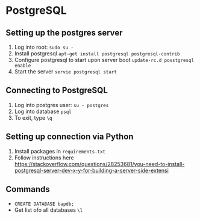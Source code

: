 #

# PostgreSQL
## Setting up the postgres server
1. Log into root: `sudo su -`
2. Install postgresql `apt-get install postgresql postgresql-contrib`
3. Configure postgresql to start upon server boot `update-rc.d posstgresql enable`
4. Start the server `servie postgresql start`

## Connecting to PostgreSQL
1. Log into postgres user: `su - postgres`
2. Log into database `psql`
3. To exit, type `\q`

## Setting up connection via Python
1. Install packages in `requirements.txt`
2. Follow instructions here https://stackoverflow.com/questions/28253681/you-need-to-install-postgresql-server-dev-x-y-for-building-a-server-side-extensi

## Commands
- `CREATE DATABASE bapdb;`
- Get list ofo all databases `\l`
